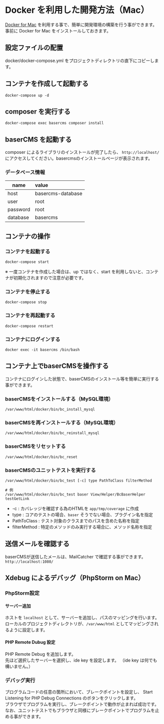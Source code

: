 # Docker を利用した開発方法（Mac）

[Docker for Mac](https://www.docker.com/docker-mac) を利用する事で、簡単に開発環境の構築を行う事ができます。  
事前に Docker for Mac をインストールしておきます。

## 設定ファイルの配置

docker/docker-compose.yml をプロジェクトディレクトリの直下にコピーします。
 
## コンテナを作成して起動する

```
docker-compose up -d
```

## composer を実行する

```
docker-compose exec basercms composer install
```

## baserCMS を起動する

composer によるライブラリのインストールが完了したら、 `http://localhost/` にアクセスしてください。basercmsのインストールページが表示されます。

### データベース情報
| name | value |
|-----------|:------------|
| host | basercms-database |
| user | root |
| password | root |
| database | basercms |

## コンテナの操作

### コンテナを起動する

```
docker-compose start
```
※ 一度コンテナを作成した場合は、up ではなく、start を利用しないと、コンテナが初期化されますので注意が必要です。

### コンテナを停止する

```
docker-compose stop
```

### コンテナを再起動する

```
docker-compose restart
```

### コンテナにログインする

```
docker exec -it basercms /bin/bash
```

## コンテナ上でbaserCMSを操作する

コンテナにログインした状態で、baserCMSのインストール等を簡単に実行する事ができます。

### baserCMSをインストールする（MySQL環境）

```
/var/www/html/docker/bin/bc_install_mysql
```

### baserCMSを再インストールする（MySQL環境）

```
/var/www/html/docker/bin/bc_reinstall_mysql
```

### baserCMSをリセットする

```
/var/www/html/docker/bin/bc_reset
```

### baserCMSのユニットテストを実行する

```
/var/www/html/docker/bin/bc_test [-c] type PathToClass filterMethod

# 例
/var/www/html/docker/bin/bc_test baser View/Helper/BcBaserHelper testGetLink
```

- -c : カバレッジを確認する為のHTMLを `app/tmp/coverage` に作成
- type : コアのテストの場合、`baser` そうでない場合、プラグイン名を指定
- PathToClass : テスト対象のクラスまでのパスを含めた名称を指定
- filterMethod : 特定のメソッドのみ実行する場合に、メソッド名称を指定

## 送信メールを確認する

baserCMSが送信したメールは、MailCatcher で確認する事ができます。  
`http://localhost:1080/`


## Xdebug によるデバッグ（PhpStorm on Mac）

### PhpStorm設定

#### サーバー追加

ホストを `localhost` として、サーバーを追加し、パスのマッピングを行います。
ローカルのプロジェクトディレクトリが、`/var/www/html` としてマッピングされるように設定します。

#### PHP Remote Dubug 設定

PHP Remote Debug を追加します。  
先ほど選択したサーバーを選択し、ide key を設定します。 （ide key は何でも構いません。）

### デバッグ実行

プログラムコードの任意の箇所において、ブレークポイントを設定し、 Start Listening for PHP Debug Connections のボタンをクリックします。  
ブラウザでプログラムを実行し、ブレークポイントで動作が止まれば成功です。  
なお、ユニットテストでもブラウザと同様にブレークポイントでプログラムを止める事ができます。


